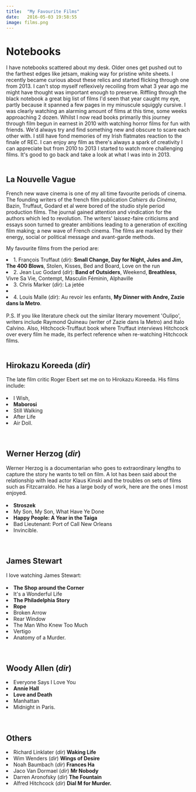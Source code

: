 ```yaml
---
title:  "My Favourite Films"
date:   2016-05-03 19:58:55
image: films.png
---
```


<h1>Notebooks</strong></h1>
I have notebooks scattered about my desk. Older ones get pushed out to the farthest edges like jetsam, making way for pristine white sheets. I recently became curious about these relics and started flicking through one from 2013. I can't stop myself reflexively recoiling from what 3 year ago me might have thought was important enough to preserve. Riffling through the black notebook a great big list of films I'd seen that year caught my eye, partly because it spanned a few pages in my minuscule squiggly cursive. I was clearly watching an alarming amount of films at this time, some weeks approaching 2 dozen. Whilst I now read books primarily this journey through film begun in earnest in 2010 with watching horror films for fun with friends. We'd always try and find something new and obscure to scare each other with. I still have fond memories of my Irish flatmates reaction to the finale of REC. I can enjoy any film as there's always a spark of creativity I can appreciate but from 2010 to 2013 I started to watch more challenging films. It's good to go back and take a look at what I was into in 2013.<br><br>

<h2>La Nouvelle Vague</h2>
French new wave cinema is one of my all time favourite periods of cinema. The founding writers of the french film publication <em>Cahiers du Cinéma</em>, Bazin, Truffaut, Godard et al were bored of the studio style period production films. The journal gained attention and vindication for the authors which led to revolution. The writers' laissez-faire criticisms and essays soon turned to greater ambitions leading to a generation of exciting film making; a new wave of French cinema. The films are marked by their energy, social or political message and avant-garde methods. <br>

My favourite films from the period are:

<li>1. François Truffaut (<em>dir</em>): <strong>Small Change, Day for Night, Jules and Jim, The 400 Blows</strong>, Stolen, Kisses, Bed and Board, Love on the run</li>
<li>2. Jean Luc Godard (<em>dir</em>): <strong>Band of Outsiders</strong>, Weekend, <strong>Breathless</strong>, Vivre Sa Vie, Contempt, Masculin Féminin, Alphaville</li>
<li>3. Chris Marker (<em>dir</em>): La jetée<li/>
<li>4. Louis Malle (<em>dir</em>): Au revoir les enfants, <strong>My Dinner with Andre, Zazie dans la Metro</strong>.</li>

<br>
P.S. If you like literature check out the similar literary movement 'Oulipo', writers include Raymond Quineau (writer of Zazie dans la Metro) and Italo Calvino. Also, Hitchcock-Truffaut book where Truffaut interviews Hitchcock over every film he made, its perfect reference when re-watching Hitchcock films.
<br><br>

<h2>Hirokazu Koreeda (<em>dir</em>)</h2>
The late film critic Roger Ebert set me on to Hirokazu Koreeda. His films include: <br><br>
<li>I Wish,</li>
<li><strong>Maborosi</strong> </li>
<li>Still Walking</li>
<li>After Life </li>
<li>Air Doll.</li>
<br><br>

<h2>Werner Herzog (<em>dir</em>)</h2>
Werner Herzog is a documentarian who goes to extraordinary lengths to capture the story he wants to tell on film. A lot has been said about the relationship with lead actor Klaus Kinski and the troubles on sets of films such as Fitzcarraldo. He has a large body of work, here are the ones I most enjoyed.<br><br>
<li><strong>Stroszek</strong></li>
<li>My Son, My Son, What Have Ye Done</li>
<li><strong>Happy People: A Year in the Taiga</strong></li>
<li>Bad Lieutenant: Port of Call New Orleans</li>
<li>Invincible. </li>
<br><br>

<h2>James Stewart</h2>
I love watching James Stewart:<br><br>
<li><strong>The Shop around the Corner</strong></li>
<li>It's a Wonderful Life </li>
<li><strong>The Philadelphia Story </strong></li>
<li><strong>Rope</strong></li>
<li>Broken Arrow </li>
<li>Rear Window</li>
<li>The Man Who Knew Too Much</li>
<li>Vertigo</li>
<li>Anatomy of a Murder. </li>
<br><br>

<h2>Woody Allen (<em>dir</em>)</h2>
<li>Everyone Says I Love You</li>
<li><strong>Annie Hall</strong></li>
<li><strong>Love and Death</strong></li>
<li>Manhattan </li>
<li>Midnight in Paris.</li>
<br><br>

<h2>Others</h2>
<li>Richard Linklater (<em>dir</em>) <strong>Waking Life</strong></li>
<li>Wim Wenders (<em>dir</em>) <strong>Wings of Desire</strong></li>
<li>Noah Baumbach (<em>dir</em>) <strong>Frances Ha</strong></li>
<li>Jaco Van Dormael (<em>dir</em>) <strong>Mr Nobody</strong></li>
<li>Darren Aronofsky (<em>dir</em>) <strong>The Fountain</strong></li>
<li>Alfred Hitchcock (<em>dir</em>) <strong>Dial M for Murder.</strong></li>
<br><br>
